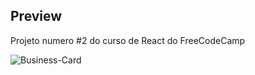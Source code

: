 ## Preview 
Projeto numero #2 do curso de React do FreeCodeCamp

![Business-Card](https://user-images.githubusercontent.com/116197527/228270391-374b9ea6-18f3-45ce-86a7-d1a86cb0fd6a.png)

